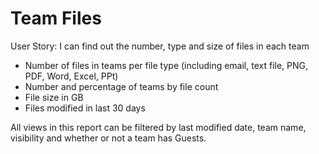 # Team Files
User Story: I can find out the number, type and size of files in each team

- Number of files in teams per file type (including email, text file, PNG, PDF, Word, Excel, PPt)
- Number and percentage of teams by file count 
- File size in GB
- Files modified in last 30 days

All views in this report can be filtered by last modified date, team name, visibility and whether or not a team has Guests. 
